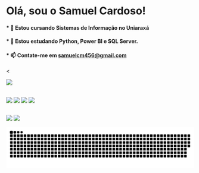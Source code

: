 # Olá, sou o Samuel Cardoso!

#### * 🔭 Estou cursando Sistemas de Informação no Uniaraxá 
#### * 🌱 Estou estudando Python, Power BI e SQL Server.
#### * 📫 Contate-me em samuelcm456@gmail.com 

<<div align="stretch">
  <a href="https://github.com/samuell2">
  <!--<img height="180em" src="https://github-readme-stats.vercel.app/api?username=samuell2&show_icons=true&theme=white&include_all_commits=true&count_private=true"/> -->
  <img height="180em" src="https://github-readme-stats.vercel.app/api/top-langs/?username=samuell2&layout=compact&langs_count=7&theme=white"/>
</div> 
  
##
 
<div> 
 <target="_blank"><img src="https://img.shields.io/badge/c%23-%23239120.svg?style=for-the-badge&logo=c-sharp&logoColor=white" target="_blank"></a> 
 <target="_blank"><img src="https://shields.io/badge/JavaScript-F7DF1E?logo=JavaScript&logoColor=000&style=flat-square" target="_blank"></a> 
 <target="_blank"><img src="https://img.shields.io/badge/python-3670A0?style=for-the-badge&logo=python&logoColor=ffdd54" target="_blank"></a> 
 <target="_blank"><img src="https://badgelist.s3.amazonaws.com/u/group/569d488d0499d6a7b700000d/csc191_logo_medium.png" target="_blank"></a> 
</div>
  
  ##
  
  <div>
  <a href = "https://www.linkedin.com/in/samuel-cardoso-06b722216"><img src="https://img.shields.io/badge/LinkedIn-0077B5?style=for-the-badge&logo=linkedin&logoColor=white"></a>
  <a href = "mailto:samuelcm456@gmail.com"><img src="https://img.shields.io/badge/-Gmail-%23333?style=for-the-badge&logo=gmail&logoColor=white" target="_blank"></a>
  
 ![Snake animation](https://github.com/samuell2/samuell2/blob/output/github-contribution-grid-snake.svg)
    
</div>
